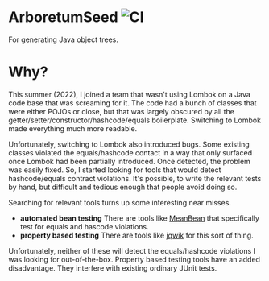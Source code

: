 # ArboretumSeed ![CI](https://github.com/curtcox/ArboretumSeed/actions/workflows/maven.yml/badge.svg)
For generating Java object trees.

# Why?
This summer (2022), I joined a team that wasn't using Lombok on a Java code base that was screaming for it.
The code had a bunch of classes that were either POJOs or close, but that was largely obscured by all the
getter/setter/constructor/hashcode/equals boilerplate. Switching to Lombok made everything much more readable.

Unfortunately, switching to Lombok also introduced bugs. Some existing classes violated the equals/hashcode
contact in a way that only surfaced once Lombok had been partially introduced. Once detected, the problem was easily
fixed. So, I started looking for tools that would detect hashcode/equals contract violations. It's possible, to write
the relevant tests by hand, but difficult and tedious enough that people avoid doing so.

Searching for relevant tools turns up some interesting near misses.
- **automated bean testing** There are tools like [MeanBean](https://github.com/meanbeanlib/meanbean) that specifically test for equals and hascode violations.
- **property based testing** There are tools like [jqwik](https://jqwik.net/property-based-testing.html) for this sort of thing.

Unfortunately, neither of these will detect the equals/hashcode violations I was looking for out-of-the-box.
Property based testing tools have an added disadvantage. They interfere with existing ordinary JUnit tests.

